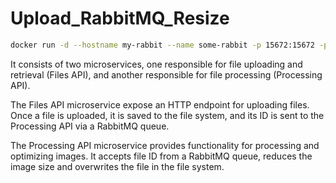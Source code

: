 # Upload_RabbitMQ_Resize

```bash
docker run -d --hostname my-rabbit --name some-rabbit -p 15672:15672 -p 5672:5672 rabbitmq:3-management
```

It consists of two microservices, one responsible for file uploading and retrieval (Files API), and another responsible for file processing (Processing API).

The Files API microservice expose an HTTP endpoint for uploading files. Once a file is uploaded, it is saved to the file system, and its ID is sent to the Processing API via a RabbitMQ queue. 

The Processing API microservice provides functionality for processing and optimizing images. It accepts file ID from a RabbitMQ queue, reduces the image size and overwrites the file in the file system.
